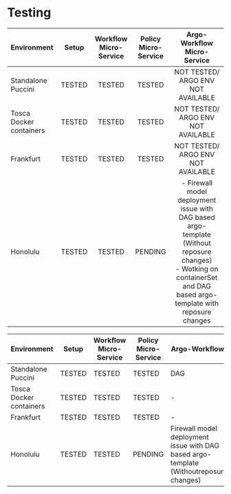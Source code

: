 # Testing 

| Environment             | Setup  | Workflow Micro-Service | Policy Micro-Service |       Argo-Workflow Micro-Service        |
| :---------------------- | :----: | :--------------------: | :------------------: | :--------------------------------------: |
| Standalone Puccini      | TESTED |         TESTED         |        TESTED        |     NOT TESTED/ ARGO ENV NOT AVAILABLE   |
| Tosca Docker containers | TESTED |         TESTED         |        TESTED        |     NOT TESTED/ ARGO ENV NOT AVAILABLE   |
| Frankfurt               | TESTED |         TESTED         |        TESTED        |     NOT TESTED/ ARGO ENV NOT AVAILABLE   |
| Honolulu                | TESTED |         TESTED         |        PENDING       | - Firewall model deployment issue with                                                                                       DAG based argo-template (Without                                                                                       reposure changes)<br>- Wotking on                                                                                       containerSet and DAG based                                                                                       argo-template with reposure changes    |
<table>
  <thead>
    <tr>
      <th>Environment</th>
      <th>Setup</th>
      <th>Workflow Micro-Service</th>
      <th>Policy Micro-Service</th>
	  <th colspan="2">Argo-Workflow Micro-Service</th>
    </tr>
  </thead>
  <tbody>
    <tr>
      <td>Standalone Puccini</td>
      <td>TESTED</td>
      <td>TESTED</td>
      <td>TESTED</td>
	  <td>DAG</td>
	  <td>containerSet</td>
	  <td>
    </tr>
    <tr>
      <td>Tosca Docker containers</td>
	  <td>TESTED</td>
	  <td>TESTED</td>
	  <td>TESTED</td>
	  <td>  -   </td>
	  <td>  -   </td>
    </tr>
    <tr>
      <td>Frankfurt</td>
	  <td>TESTED</td>
	  <td>TESTED</td>
	  <td>TESTED</td>
	  <td>  -   </td>
	  <td>  -   </td>
    </tr>
	<tr>
      <td>Honolulu</td>
	  <td>TESTED</td>
	  <td>TESTED</td>
	  <td>PENDING</td>
	  <td>Firewall model deployment issue with DAG based argo-template (Withoutreposure changes)</td>
	  <td>PENDING</td>
    </tr>
  </tbody>
</table>
